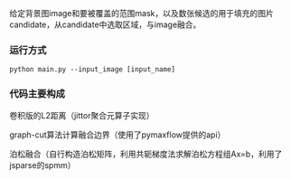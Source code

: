 给定背景图image和要被覆盖的范围mask，以及数张候选的用于填充的图片candidate，从candidate中选取区域，与image融合。

### 运行方式

```
python main.py --input_image [input_name]
```

### 代码主要构成

卷积版的L2距离（jittor聚合元算子实现）

graph-cut算法计算融合边界（使用了pymaxflow提供的api）

泊松融合（自行构造泊松矩阵，利用共轭梯度法求解泊松方程组Ax=b，利用了jsparse的spmm）